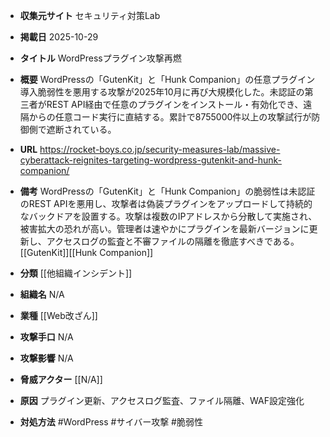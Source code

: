 - **収集元サイト**
セキュリティ対策Lab

- **掲載日**
2025-10-29

- **タイトル**
WordPressプラグイン攻撃再燃

- **概要**
WordPressの「GutenKit」と「Hunk Companion」の任意プラグイン導入脆弱性を悪用する攻撃が2025年10月に再び大規模化した。未認証の第三者がREST API経由で任意のプラグインをインストール・有効化でき、遠隔からの任意コード実行に直結する。累計で8755000件以上の攻撃試行が防御側で遮断されている。

- **URL**
https://rocket-boys.co.jp/security-measures-lab/massive-cyberattack-reignites-targeting-wordpress-gutenkit-and-hunk-companion/

- **備考**
WordPressの「GutenKit」と「Hunk Companion」の脆弱性は未認証のREST APIを悪用し、攻撃者は偽装プラグインをアップロードして持続的なバックドアを設置する。攻撃は複数のIPアドレスから分散して実施され、被害拡大の恐れが高い。管理者は速やかにプラグインを最新バージョンに更新し、アクセスログの監査と不審ファイルの隔離を徹底すべきである。[[GutenKit]][[Hunk Companion]]

- **分類**
[[他組織インシデント]]

- **組織名**
N/A

- **業種**
[[Web改ざん]]

- **攻撃手口**
N/A

- **攻撃影響**
N/A

- **脅威アクター**
[[N/A]]

- **原因**
プラグイン更新、アクセスログ監査、ファイル隔離、WAF設定強化

- **対処方法**
#WordPress #サイバー攻撃 #脆弱性
